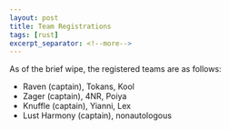 ```yaml
---
layout: post
title: Team Registrations
tags: [rust]
excerpt_separator: <!--more-->
---
```

As of the brief wipe, the registered teams are as follows:
<!--more-->
- Raven (captain), Tokans, Kool
- Zager (captain), 4NR, Poiya
- Knuffle (captain), Yianni, Lex
- Lust Harmony (captain), nonautologous
